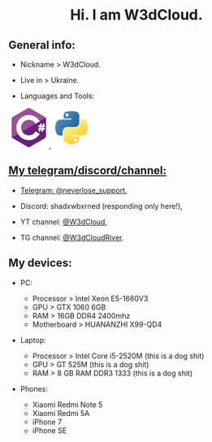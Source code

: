 <h1 align="center">Hi. I am W3dCloud.</h1>

<h2 align="left">General info:</h3>

- Nickname > W3dCloud.

- Live in > Ukraine.

- Languages and Tools:

<a href="https://www.w3schools.com/cs/" target="_blank" rel="noreferrer"> <img src="https://raw.githubusercontent.com/devicons/devicon/master/icons/csharp/csharp-original.svg" alt="csharp" width="80" height="80"/>
<a href="https://www.w3schools.com/python/" target="_blank" rel="noreferrer"> <img src="https://raw.githubusercontent.com/devicons/devicon/master/icons/python/python-original.svg" alt="python" width="80" height="80"/>

<h2 align="left">My telegram/discord/channel:</h3>

- Telegram: [@neverlose_support.](https://t.me/neverlose_support)

- Discord: shadxwbxrned (responding only here!),

- YT channel: [@W3dCloud](https://youtube.com/@W3dCloud),

- TG channel: [@W3dCloudRiver](https://t.me/W3dCloudRiver).

<h2 align="left">My devices:</h3>

- PC:
  - Processor > Intel Xeon E5-1660V3
  - GPU > GTX 1060 6GB
  - RAM > 16GB DDR4 2400mhz
  - Motherboard > HUANANZHI X99-QD4

- Laptop:
  - Processor > Intel Core i5-2520M (this is a dog shit)
  - GPU > GT 525M (this is a dog shit)
  - RAM > 8 GB RAM DDR3 1333 (this is a dog shit)

- Phones:
  - Xiaomi Redmi Note 5
  - Xiaomi Redmi 5A
  - iPhone 7
  - iPhone SE
